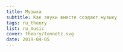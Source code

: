 ```yaml
---
title: Музыка
subtitle: Как звуки вместе создают музыку
tags: ru_theory
list: ru_music
cover: theory/tonnetz.svg
date: 2019-04-05
---
```


